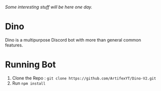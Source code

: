 *Some interesting stuff will be here one day.*

# Dino
Dino is a multipurpose Discord bot with more than general common features.


# Running Bot
1. Clone the Repo : `git clone https://github.com/ArtifexYT/Dino-V2.git`
2. Run `npm install`
